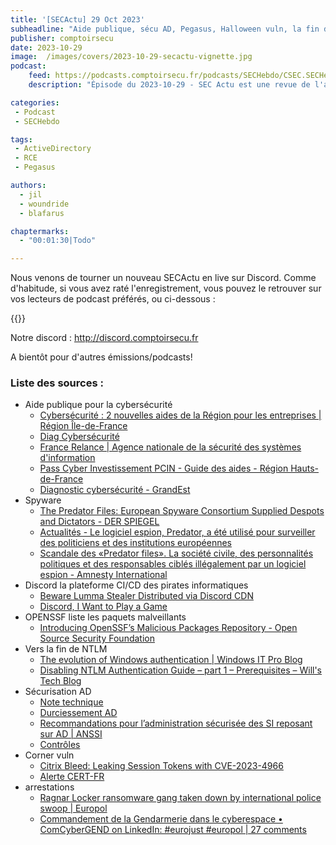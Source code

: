 ```yaml
---
title: '[SECActu] 29 Oct 2023'
subheadline: "Aide publique, sécu AD, Pegasus, Halloween vuln, la fin de NTLM, arrestations, etc."
publisher: comptoirsecu
date: 2023-10-29
image:  /images/covers/2023-10-29-secactu-vignette.jpg
podcast:
    feed: https://podcasts.comptoirsecu.fr/podcasts/SECHebdo/CSEC.SECHebdo.2023-10-29.m4a
    description: "Épisode du 2023-10-29 - SEC Actu est une revue de l'actualité cybersécurité réalisée en live sur Youtube, quand on voit des choses intéressantes."

categories:
 - Podcast
 - SECHebdo

tags:
 - ActiveDirectory
 - RCE
 - Pegasus

authors:
  - jil
  - woundride
  - blafarus

chaptermarks:
  - "00:01:30|Todo"

---
```


Nous venons de tourner un nouveau SECActu en live sur Discord. Comme d'habitude, si vous avez raté l'enregistrement, vous pouvez le retrouver sur vos lecteurs de podcast préférés, ou ci-dessous :

{{<podigee>}}

Notre discord : <http://discord.comptoirsecu.fr>

A bientôt pour d'autres émissions/podcasts!

### Liste des sources :

*  Aide publique pour la cybersécurité
    * [Cybersécurité : 2 nouvelles aides de la Région pour les entreprises | Région Île-de-France](https://www.iledefrance.fr/cybersecurite-2-nouvelles-aides-de-la-region-pour-les-entreprises)
    * [Diag Cybersécurité](https://www.bpifrance.fr/catalogue-offres/diag-cybersecurite)
    * [France Relance | Agence nationale de la sécurité des systèmes d&#39;information](https://www.ssi.gouv.fr/agence/cybersecurite/france-relance/)
    * [Pass Cyber Investissement PCIN - Guide des aides - Région Hauts-de-France](https://guide-aides.hautsdefrance.fr/dispositif866)
    * [Diagnostic cybersécurité - GrandEst](https://www.grandest.fr/vos-aides-regionales/diagnostic-cybersecurite/)
*  Spyware
    * [The Predator Files: European Spyware Consortium Supplied Despots and Dictators - DER SPIEGEL](https://www.spiegel.de/international/business/the-predator-files-european-spyware-consortium-supplied-despots-and-dictators-a-2fd8043f-c5c1-4b05-b5a6-e8f8b9949978)
    * [Actualités - Le logiciel espion, Predator, a été utilisé pour surveiller des politiciens et des institutions européennes](https://www.laprovence.com/article/actualites/6049330262292815/le-logiciel-espion-predator-a-ete-utilise-pour-surveiller-des-politiciens-et-des-institutions-europeenes)
    * [Scandale des «Predator files». La société civile, des personnalités politiques et des responsables ciblés illégalement par un logiciel espion - Amnesty International](https://www.amnesty.org/fr/latest/news/2023/10/global-predator-files-spyware-scandal-reveals-brazen-targeting-of-civil-society-politicians-and-officials/)
*  Discord la plateforme CI/CD des pirates informatiques
    * [Beware Lumma Stealer Distributed via Discord CDN](https://www.trendmicro.com/en_us/research/23/j/beware-lumma-stealer-distributed-via-discord-cdn-.html)
    * [Discord, I Want to Play a Game](https://www.trellix.com/en-au/about/newsroom/stories/research/discord-i-want-to-play-a-game/)
*  OPENSSF liste les paquets malveillants
    * [Introducing OpenSSF’s Malicious Packages Repository - Open Source Security Foundation](https://openssf.org/blog/2023/10/12/introducing-openssfs-malicious-packages-repository/)
*  Vers la fin de NTLM
    * [The evolution of Windows authentication | Windows IT Pro Blog](https://techcommunity.microsoft.com/t5/windows-it-pro-blog/the-evolution-of-windows-authentication/ba-p/3926848)
    * [Disabling NTLM Authentication Guide – part 1 – Prerequisites – Will&#39;s Tech Blog](https://willssysadmintechblog.wordpress.com/2023/08/22/disabling-ntlm-authentication-guide-part-1/)
*  Sécurisation AD
    * [Note technique](https://www.ssi.gouv.fr/uploads/IMG/pdf/NP_ActiveDirectory_NoteTech.pdf)
    * [Durciessement AD](https://www.cert.ssi.gouv.fr/dur/CERTFR-2020-DUR-001/)
    * [Recommandations pour l’administration sécurisée des SI reposant sur AD | ANSSI](https://cyber.gouv.fr/publications/recommandations-pour-ladministration-securisee-des-si-reposant-sur-ad)
    * [Contrôles](https://cert.ssi.gouv.fr/uploads/ad_checklist.html)
*  Corner vuln
    * [Citrix Bleed: Leaking Session Tokens with CVE-2023-4966](https://www.assetnote.io/resources/research/citrix-bleed-leaking-session-tokens-with-cve-2023-4966)
    * [Alerte CERT-FR](https://cert.ssi.gouv.fr/alerte/CERTFR-2023-ALE-012/)
*  arrestations
    * [Ragnar Locker ransomware gang taken down by international police swoop | Europol](https://www.europol.europa.eu/media-press/newsroom/news/ragnar-locker-ransomware-gang-taken-down-international-police-swoop)
    * [Commandement de la Gendarmerie dans le cyberespace • ComCyberGEND on LinkedIn: #eurojust #europol | 27 comments](https://www.linkedin.com/posts/comcybergend_eurojust-europol-ugcPost-7121449437117194240-gAxt)
